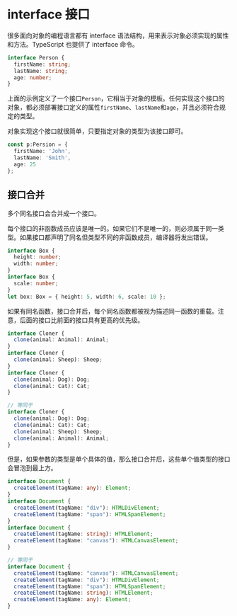 # interface 接口

很多面向对象的编程语言都有 interface 语法结构，用来表示对象必须实现的属性和方法。TypeScript 也提供了 interface 命令。

```typescript
interface Person {
  firstName: string;
  lastName: string;
  age: number;
}
```

上面的示例定义了一个接口`Person`，它相当于对象的模板。任何实现这个接口的对象，都必须部署接口定义的属性`firstName`、`lastName`和`age`，并且必须符合规定的类型。

对象实现这个接口就很简单，只要指定对象的类型为该接口即可。

```typescript
const p:Persion = {
  firstName: 'John',
  lastName: 'Smith',
  age: 25
};
```

## 接口合并

多个同名接口会合并成一个接口。

每个接口的非函数成员应该是唯一的。如果它们不是唯一的，则必须属于同一类型。如果接口都声明了同名但类型不同的非函数成员，编译器将发出错误。

```typescript
interface Box {
  height: number;
  width: number;
}
interface Box {
  scale: number;
}
let box: Box = { height: 5, width: 6, scale: 10 };
```

如果有同名函数，接口合并后，每个同名函数都被视为描述同一函数的重载。注意，后面的接口比前面的接口具有更高的优先级。

```typescript
interface Cloner {
  clone(animal: Animal): Animal;
}
interface Cloner {
  clone(animal: Sheep): Sheep;
}
interface Cloner {
  clone(animal: Dog): Dog;
  clone(animal: Cat): Cat;
}

// 等同于
interface Cloner {
  clone(animal: Dog): Dog;
  clone(animal: Cat): Cat;
  clone(animal: Sheep): Sheep;
  clone(animal: Animal): Animal;
}
```

但是，如果参数的类型是单个具体的值，那么接口合并后，这些单个值类型的接口会冒泡到最上方。

```typescript
interface Document {
  createElement(tagName: any): Element;
}
interface Document {
  createElement(tagName: "div"): HTMLDivElement;
  createElement(tagName: "span"): HTMLSpanElement;
}
interface Document {
  createElement(tagName: string): HTMLElement;
  createElement(tagName: "canvas"): HTMLCanvasElement;
}

// 等同于
interface Document {
  createElement(tagName: "canvas"): HTMLCanvasElement;
  createElement(tagName: "div"): HTMLDivElement;
  createElement(tagName: "span"): HTMLSpanElement;
  createElement(tagName: string): HTMLElement;
  createElement(tagName: any): Element;
}
```